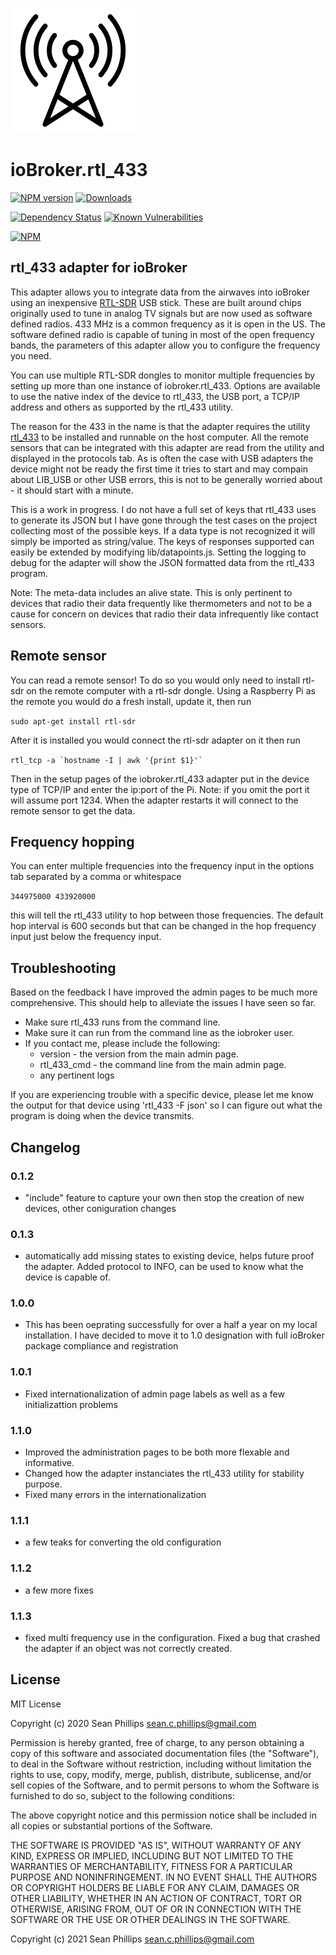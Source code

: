 ![Logo](admin/rtl_433.png)
# ioBroker.rtl_433

[![NPM version](http://img.shields.io/npm/v/iobroker.rtl_433.svg)](https://www.npmjs.com/package/iobroker.rtl_433)
[![Downloads](https://img.shields.io/npm/dm/iobroker.rtl_433.svg)](https://www.npmjs.com/package/iobroker.rtl_433)
<!-- ![Number of Installations (latest)](http://iobroker.live/badges/rtl_433-installed.svg)
![Number of Installations (stable)](http://iobroker.live/badges/rtl_433-stable.svg) -->
[![Dependency Status](https://img.shields.io/david/phillipssc/iobroker.rtl_433.svg)](https://david-dm.org/phillipssc/ioBroker.rtl_433)
[![Known Vulnerabilities](https://snyk.io/test/github/phillipssc/ioBroker.rtl_433/badge.svg)](https://snyk.io/test/github/phillipssc/ioBroker.rtl_433)

[![NPM](https://nodei.co/npm/iobroker.rtl_433.png?downloads=true)](https://nodei.co/npm/ioBroker.rtl_433/)

## rtl_433 adapter for ioBroker

This adapter allows you to integrate data from the airwaves into ioBroker using an inexpensive [RTL-SDR](https://www.rtl-sdr.com/) USB stick.  These are built around chips originally used to tune in analog TV signals but are now used as software defined radios.  433 MHz is a common frequency as it is open in the US.  The software defined radio is capable of tuning in most of the open frequency bands, the parameters of this adapter allow you to configure the frequency you need.  

You can use multiple RTL-SDR dongles to monitor multiple frequencies by setting up more than one instance of iobroker.rtl_433.  Options are available to use the native index of the device to rtl_433, the USB port, a TCP/IP address and others as supported by the rtl_433 utility. 

The reason for the 433 in the name is that the adapter requires the utility [rtl_433](https://github.com/merbanan/rtl_433) to be installed and runnable on the host computer.  All the remote sensors that can be integrated with this adapter are read from the utility and displayed in the protocols tab. As is often the case with USB adapters the device might not be ready the first time it tries to start and may compain about LIB_USB or other USB errors, this is not to be generally worried about - it should start with a minute.

This is a work in progress.  I do not have a full set of keys that rtl_433 uses to generate its JSON but I have gone through the test cases on the project collecting most of the possible keys.  If a data type is not recognized it will simply be imported as string/value.  The keys of responses supported can easily be extended by modifying lib/datapoints.js.  Setting the logging to debug for the adapter will show the JSON formatted data from the rtl_433 program.

Note: The meta-data includes an alive state.  This is only pertinent to devices that radio their data frequently like thermometers and not to be a cause for concern on devices that radio their data infrequently like contact sensors.

## Remote sensor

You can read a remote sensor!  To do so you would only need to install rtl-sdr on the remote computer with a rtl-sdr dongle.  Using a Raspberry Pi as the remote you would do a fresh install, update it, then run 

`sudo apt-get install rtl-sdr`

After it is installed you would connect the rtl-sdr adapter on it then run 

``rtl_tcp -a `hostname -I | awk '{print $1}'` ``

Then in the setup pages of the iobroker.rtl_433 adapter put in the device type of TCP/IP and enter the ip:port of the Pi.  Note: if you omit the port it will assume port 1234.  When the adapter restarts it will connect to the remote sensor to get the data.

## Frequency hopping

You can enter multiple frequencies into the frequency input in the options tab separated by a comma or whitespace

`344975000 433920000`

this will tell the rtl_433 utility to hop between those frequencies. The default hop interval is 600 seconds but that can be changed in the hop frequency input just below the frequency input.

## Troubleshooting

Based on the feedback I have improved the admin pages to be much more comprehensive.  This should help to alleviate the issues I have seen so far. 

* Make sure rtl_433 runs from the command line.
* Make sure it can run from the command line as the iobroker user.
* If you contact me, please include the following:
    * version     - the version from the main admin page.
    * rtl_433_cmd - the command line from the main admin page.
    * any pertinent logs

If you are experiencing trouble with a specific device, please let me know the output for that device using 'rtl_433 -F json' so I can figure out what the program is doing when the device transmits.

## Changelog

### 0.1.2
* "include" feature to capture your own then stop the creation of new devices, other coniguration changes
### 0.1.3
* automatically add missing states to existing device, helps future proof the adapter.  Added protocol to INFO, can be used to know what the device is capable of. 
### 1.0.0
* This has been oeprating successfully for over a half a year on my local installation. I have decided to move it to 1.0 designation with full ioBroker package compliance and registration
### 1.0.1
* Fixed internationalization of admin page labels as well as a few initializattion problems
### 1.1.0
* Improved the administration pages to be both more flexable and informative.
* Changed how the adapter instanciates the rtl_433 utility for stability purpose.
* Fixed many errors in the internationalization
### 1.1.1
* a few teaks for converting the old configuration
### 1.1.2
* a few more fixes
### 1.1.3
* fixed multi frequency use in the configuration. Fixed a bug that crashed the adapter if an object was not correctly created.

## License
MIT License

Copyright (c) 2020 Sean Phillips <sean.c.phillips@gmail.com>

Permission is hereby granted, free of charge, to any person obtaining a copy
of this software and associated documentation files (the "Software"), to deal
in the Software without restriction, including without limitation the rights
to use, copy, modify, merge, publish, distribute, sublicense, and/or sell
copies of the Software, and to permit persons to whom the Software is
furnished to do so, subject to the following conditions:

The above copyright notice and this permission notice shall be included in all
copies or substantial portions of the Software.

THE SOFTWARE IS PROVIDED "AS IS", WITHOUT WARRANTY OF ANY KIND, EXPRESS OR
IMPLIED, INCLUDING BUT NOT LIMITED TO THE WARRANTIES OF MERCHANTABILITY,
FITNESS FOR A PARTICULAR PURPOSE AND NONINFRINGEMENT. IN NO EVENT SHALL THE
AUTHORS OR COPYRIGHT HOLDERS BE LIABLE FOR ANY CLAIM, DAMAGES OR OTHER
LIABILITY, WHETHER IN AN ACTION OF CONTRACT, TORT OR OTHERWISE, ARISING FROM,
OUT OF OR IN CONNECTION WITH THE SOFTWARE OR THE USE OR OTHER DEALINGS IN THE
SOFTWARE.

Copyright (c) 2021 Sean Phillips <sean.c.phillips@gmail.com>